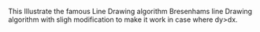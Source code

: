 This Illustrate the famous Line Drawing algorithm Bresenhams line Drawing algorithm with sligh modification to make it work in case where dy>dx.
